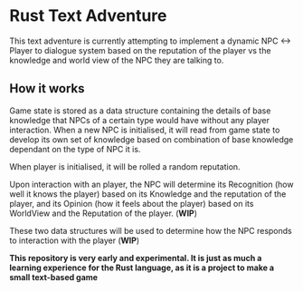 # Rust Text Adventure

This text adventure is currently attempting to implement a dynamic NPC <-> Player to dialogue system based on the reputation of the player vs the knowledge and world view of the NPC 
they are talking to.

## How it works

Game state is stored as a data structure containing the details of base knowledge that NPCs of a certain type would have without any player interaction. 
When a new NPC is initialised, it will read from game state to develop its own set of knowledge based on combination of base knowledge dependant on the type of NPC it is. 

When player is initialised, it will be rolled a random reputation.

Upon interaction with an player, the NPC will determine its Recognition (how well it knows the player) based on its Knowledge and the reputation of the player, and its Opinion (how it feels about the player) based on its WorldView and the Reputation of the player. (**WIP**)

These two data structures will be used to determine how the NPC responds to interaction with the player (**WIP**)

**This repository is very early and experimental. It is just as much a learning experience for the Rust language, as it is a project to make a small text-based game**